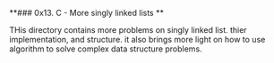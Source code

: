 **### 0x13. C - More singly linked lists **

THis directory contains more problems on singly linked list.
thier implementation, and structure. it also brings more light on how to use algorithm to solve complex data structure problems.